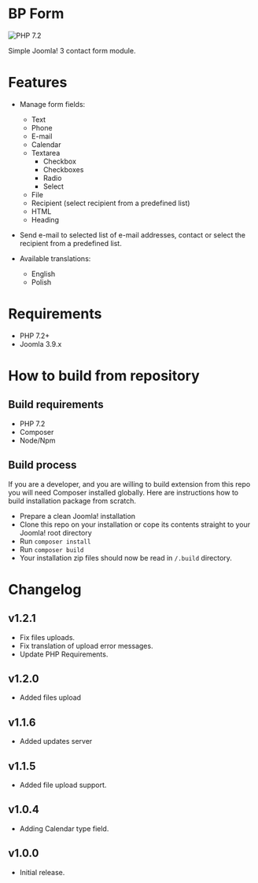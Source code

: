 # BP Form

![PHP 7.2](https://github.com/bpextensions/mod_bpform/workflows/PHP%207.2-8.0/badge.svg)

Simple Joomla! 3 contact form module.

# Features

- Manage form fields:
  - Text
  - Phone
  - E-mail
  - Calendar
  - Textarea
    - Checkbox
    - Checkboxes
    - Radio
    - Select
  - File
  - Recipient (select recipient from a predefined list)
  - HTML
  - Heading

- Send e-mail to selected list of e-mail addresses, contact or select the recipient from a predefined list.
- Available translations:
  - English
  - Polish

# Requirements

- PHP 7.2+
- Joomla 3.9.x

# How to build from repository

## Build requirements

- PHP 7.2
- Composer
- Node/Npm

## Build process

If you are a developer, and you are willing to build extension from this repo you will need Composer installed globally.
Here are instructions how to build installation package from scratch.

- Prepare a clean Joomla! installation
- Clone this repo on your installation or cope its contents straight to your Joomla! root directory
- Run `composer install`
- Run `composer build`
- Your installation zip files should now be read in `/.build` directory.

# Changelog

## v1.2.1
- Fix files uploads.
- Fix translation of upload error messages.
- Update PHP Requirements.

## v1.2.0
- Added files upload

## v1.1.6
- Added updates server

## v1.1.5
- Added file upload support.

## v1.0.4
- Adding Calendar type field.

## v1.0.0
- Initial release.